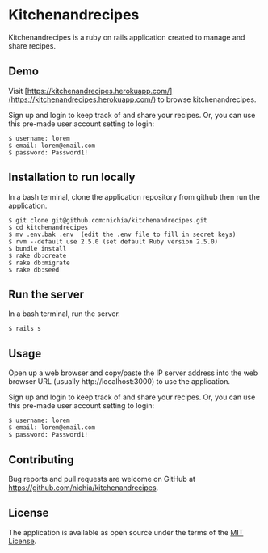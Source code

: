 # Kitchenandrecipes

Kitchenandrecipes is a ruby on rails application created to manage and share recipes.

## Demo

Visit [https://kitchenandrecipes.herokuapp.com/](https://kitchenandrecipes.herokuapp.com/) to browse kitchenandrecipes.

Sign up and login to keep track of and share your recipes. Or, you can use this pre-made user account setting to login:

    $ username: lorem
    $ email: lorem@email.com
    $ password: Password1!

## Installation to run locally

In a bash terminal, clone the application repository from github then run the application.

    $ git clone git@github.com:nichia/kitchenandrecipes.git
    $ cd kitchenandrecipes
    $ mv .env.bak .env  (edit the .env file to fill in secret keys)
    $ rvm --default use 2.5.0 (set default Ruby version 2.5.0)
    $ bundle install
    $ rake db:create
    $ rake db:migrate
    $ rake db:seed

## Run the server

In a bash terminal, run the server.

    $ rails s

## Usage

Open up a web browser and copy/paste the IP server address into the web browser URL (usually http://localhost:3000) to use the application.

Sign up and login to keep track of and share your recipes. Or, you can use this pre-made user account setting to login:

    $ username: lorem
    $ email: lorem@email.com
    $ password: Password1!

## Contributing

Bug reports and pull requests are welcome on GitHub at https://github.com/nichia/kitchenandrecipes.

## License

The application is available as open source under the terms of the [MIT License](https://opensource.org/licenses/MIT).
